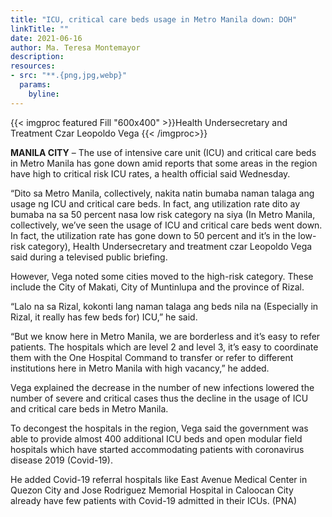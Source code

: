```yaml
---
title: "ICU, critical care beds usage in Metro Manila down: DOH"
linkTitle: ""
date: 2021-06-16
author: Ma. Teresa Montemayor
description:
resources:
- src: "**.{png,jpg,webp}"
  params:
    byline: 
---
```

{{< imgproc featured Fill "600x400" >}}Health Undersecretary and Treatment Czar  Leopoldo Vega {{< /imgproc>}}

**MANILA CITY** –  The use of intensive care unit (ICU) and critical care beds in Metro Manila has gone down amid reports that some areas in the region have high to critical risk ICU rates, a health official said Wednesday.

“Dito sa Metro Manila, collectively, nakita natin bumaba naman talaga ang usage ng ICU and critical care beds. In fact, ang utilization rate dito ay bumaba na sa 50 percent nasa low risk category na siya (In Metro Manila, collectively, we’ve seen the usage of ICU and critical care beds went down. In fact, the utilization rate has gone down to 50 percent and it’s in the low-risk category), Health Undersecretary and treatment czar Leopoldo Vega said during a televised public briefing.

However, Vega noted some cities moved to the high-risk category. These include the City of Makati, City of Muntinlupa and the province of Rizal.

“Lalo na sa Rizal, kokonti lang naman talaga ang beds nila na (Especially in Rizal, it really has few beds for) ICU,” he said.

“But we know here in Metro Manila, we are borderless and it’s easy to refer patients. The hospitals which are level 2 and level 3, it’s easy to coordinate them with the One Hospital Command to transfer or refer to different institutions here in Metro Manila with high vacancy,” he added.

Vega explained the decrease in the number of new infections lowered the number of severe and critical cases thus the decline in the usage of ICU and critical care beds in Metro Manila.

To decongest the hospitals in the region, Vega said the government was able to provide almost 400 additional ICU beds and open modular field hospitals which have started accommodating patients with coronavirus disease 2019 (Covid-19).

He added Covid-19 referral hospitals like East Avenue Medical Center in Quezon City and Jose Rodriguez Memorial Hospital in Caloocan City already have few patients with Covid-19 admitted in their ICUs. (PNA) 